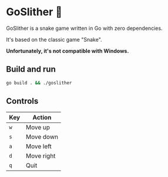 # GoSlither 🐍

GoSlither is a snake game written in Go with zero dependencies.

It's based on the classic game "Snake".

**Unfortunately, it's not compatible with Windows.** 

## Build and run

```bash
go build . && ./goslither
```

## Controls


| Key | Action     |
| --- | ---------- |
| `w` | Move up    |
| `s` | Move down  |
| `a` | Move left  |
| `d` | Move right |
| `q` | Quit       |
